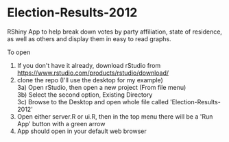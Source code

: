 # Election-Results-2012
RShiny App to help break down votes by party affiliation, state of residence, as well as others and display them in easy to read graphs. 

To open <br/>
  1) If you don't have it already, download rStudio from https://www.rstudio.com/products/rstudio/download/ <br/>
  2) clone the repo (I'll use the desktop for my example) <br/>
  3a) Open rStudio, then open a new project (From file menu) <br/>
  3b) Select the second option, Existing Directory <br/>
  3c) Browse to the Desktop and open whole file called 'Election-Results-2012' <br/>
  4) Open either server.R or ui.R, then in the top menu there will be a 'Run App' button with a green arrow <br/>
  5) App should open in your default web browser
